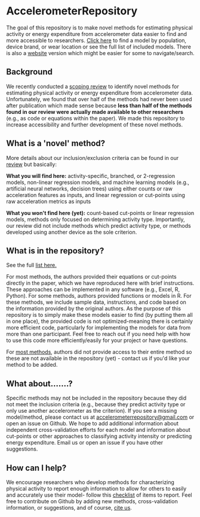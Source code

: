 # AccelerometerRepository
The goal of this repository is to make novel methods for estimating physical activity or energy expenditure from accelerometer data easier to find and more accessible to researchers.
[Click here](https://github.com/clevengerkimberly/AccelerometerRepository/wiki) to find a model by population, device brand, or wear location or see the full list of included models. There is also a [website](https://sites.google.com/view/accelerometerrepository) version which might be easier for some to navigate/search.

## Background
We recently conducted a [scoping review](https://doi.org/10.1088/1361-6579/ac89ca) to identify novel methods for estimating physical activity or energy expenditure from accelerometer data. Unfortunately, we found that over half of the methods had never been used after publication which made sense because **less than half of the methods found in our review were actually made available to other researchers** (e.g., as code or equations within the paper). We made this repository to increase accessibility and further development of these novel methods.

## What is a 'novel' method?
More details about our inclusion/exclusion criteria can be found in our [review](https://doi.org/10.1088/1361-6579/ac89ca) but basically:

<b>What you will find here:</b> activity-specific, branched, or 2-regression models, non-linear regression models, and machine learning models (e.g., artificial neural networks, decision trees) using either counts or raw acceleration features as inputs, and linear regression or cut-points using raw acceleration metrics as inputs

<b>What you won't find here (yet):</b> count-based cut-points or linear regression models, methods only focused on determining activity type. Importantly, our review did not include methods which predict activity type, or methods developed using another device as the sole criterion. 


## What is in the repository?
See the full [list here.](https://github.com/clevengerkimberly/AccelerometerRepository/wiki/Full-List) 

For most methods, the authors provided their equations or cut-points directly in the paper, which we have reproduced here with brief instructions. These approaches can be implemented in any software (e.g., Excel, R, Python). For some methods, authors provided functions or models in R. For these methods, we include sample data, instructions, and code based on the information provided by the original authors. As the purpose of this repository is to simply make these models easier to find (by putting them all in one place), the provided code is not optimized-meaning there is certainly more efficient code, particularly for implementing the models for data from more than one participant. Feel free to reach out if you need help with how to use this code more efficiently/easily for your project or have questions. 

For [most methods](https://github.com/clevengerkimberly/AccelerometerRepository/wiki/Not-available), authors did not provide access to their entire method so these are not available in the repository (yet) - contact us if you'd like your method to be added.


## What about.......?
Specific methods may not be included in the repository because they did not meet the inclusion criteria (e.g., because they predict activity type or only use another accelerometer as the criterion). If you see a missing model/method, please contact us at [accelerometerrepository@gmail.com](mailto:accelerometerrepository@gmail.com) or open an issue on Github. We hope to add additional information about independent cross-validation efforts for each model and information about cut-points or other approaches to classifying activity intensity or predicting energy expenditure. Email us or open an issue if you have other suggestions.

## How can I help?
We encourage researchers who develop methods for characterizing physical activity to report enough information to allow for others to easily and accurately use their model- follow this [checklist](https://github.com/clevengerkimberly/AccelerometerRepository/blob/main/checklist.md) of items to report. Feel free to contribute on Github by adding new methods, cross-validation information, or suggestions, and of course, [cite us](https://iopscience.iop.org/article/10.1088/1361-6579/ac89c9/meta). 
